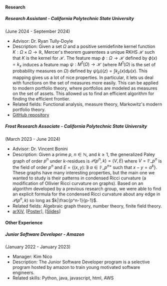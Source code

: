


#### Research

##### Research Assistant - *California Polytechnic State University*
(June 2024 - September 2024)
- Advisor: Dr. Ryan Tully-Doyle
- Description: Given a set $\Omega$ and a positive semidefinite kernel function $K:\Omega\times\Omega\rightarrow\mathbb{R}$, Mercer's theorem guarentees a unique RKHS $\mathcal{H}$ such that $K$ is the kernel for $\mathcal{H}$. The feature map $\phi:\Omega\rightarrow \mathcal{H}$ defined by $\phi(x)=k_x$ induces a feature map $\psi:M^1(\Omega)\rightarrow \mathcal{H}$ (where $M^1(\Omega)$ is the set of probability measures on $\Omega$) defined by $\psi(\mu)(z) = \int k_z(x) d\mu(x)$. This mapping gives us a lot of nice properties. In particular, it lets us deal with functions on the set of measures more easily. This can be applied to modern portfolio theory, where portfolios are modeled as measures on the set of assets. This allowed us to find an efficient algorithm for finding the efficient frontier. 
- Related fields: Functional analysis, measure theory, Markowitz's modern portfolio theory.
- [GitHub repository](https://github.com/stepheng105/topiary)

##### Frost Research Associate - *California Polytechnic State University*
(March 2023 - June 2024)
- Advisor: Dr. Vincent Bonini
- Description: Given a prime $p$, $n\in\mathbb{N}$, and $k\geq 1$, the generalized Paley graph of order $p^n$ under $k$-residues is $\mathcal{P}(p^n, k) = (V,E)$ where $V=\mathbb{F}\_{p^n}$ is the field of order $p^n$ and $E=\lbrace(x,y) \colon \exists \text{ } \alpha \in \mathbb{F}\_{p^n}^\times$ such that $x-y=\alpha^k\rbrace$. These graphs have many interesting properties, but the main one we wanted to study is their patterns in condensed Ricci curvature (a modification of Ollivier Ricci curvature on graphs). Based on an algorithm developed by a previous research group, we were able to find an explicit formula for the condensed Ricci curvature about any edge in $\mathcal{P}(p^n, k)$ so long as $k|\frac{p^n-1}{p-1}$.
- Related fields: Algebraic graph theory, number theory, finite field theory.
- [arXiV](https://doi.org/10.48550/arXiv.2409.03631), <a href="static/assets/files/condensed_ricci_curvature_poster.pdf" download>[Poster]</a>, <a href="static/assets/files/condensed_ricci_curvature_slides.pdf" download>[Slides]</a>

#### Other Experience

##### Junior Software Developer - *Amazon*
(January 2022 - January 2023)
- Manager: Kim Nico
- Description: The Junior Software Developer program is a selective program hosted by amazon to train young motivated software engineers. 
- Related skills: Python, java, javascript, html, AWS